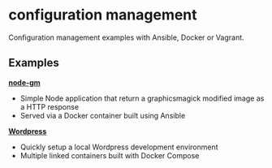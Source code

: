 # configuration management

Configuration management examples with Ansible, Docker or Vagrant.

## Examples

**[node-gm](https://github.com/bencooling/cm/tree/master/examples/node-gm)**  
- Simple Node application that return a graphicsmagick modified image as a HTTP response
- Served via a Docker container built using Ansible

**[Wordpress](https://github.com/bencooling/cm/tree/master/examples/wordpress)**  
- Quickly setup a local Wordpress development environment
- Multiple linked containers built with Docker Compose
